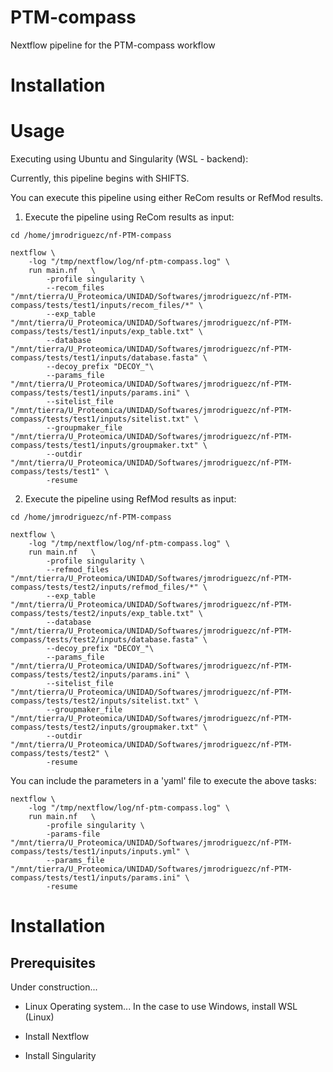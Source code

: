 # PTM-compass
Nextflow pipeline for the PTM-compass workflow

# Installation


# Usage

Executing using Ubuntu and Singularity (WSL - backend):

Currently, this pipeline begins with SHIFTS.

You can execute this pipeline using either ReCom results or RefMod results.

1. Execute the pipeline using ReCom results as input:
```
cd /home/jmrodriguezc/nf-PTM-compass

nextflow \
    -log "/tmp/nextflow/log/nf-ptm-compass.log" \
    run main.nf   \
        -profile singularity \
        --recom_files "/mnt/tierra/U_Proteomica/UNIDAD/Softwares/jmrodriguezc/nf-PTM-compass/tests/test1/inputs/recom_files/*" \
        --exp_table "/mnt/tierra/U_Proteomica/UNIDAD/Softwares/jmrodriguezc/nf-PTM-compass/tests/test1/inputs/exp_table.txt" \
        --database "/mnt/tierra/U_Proteomica/UNIDAD/Softwares/jmrodriguezc/nf-PTM-compass/tests/test1/inputs/database.fasta" \
        --decoy_prefix "DECOY_"\
        --params_file "/mnt/tierra/U_Proteomica/UNIDAD/Softwares/jmrodriguezc/nf-PTM-compass/tests/test1/inputs/params.ini" \
        --sitelist_file "/mnt/tierra/U_Proteomica/UNIDAD/Softwares/jmrodriguezc/nf-PTM-compass/tests/test1/inputs/sitelist.txt" \
        --groupmaker_file "/mnt/tierra/U_Proteomica/UNIDAD/Softwares/jmrodriguezc/nf-PTM-compass/tests/test1/inputs/groupmaker.txt" \
        --outdir  "/mnt/tierra/U_Proteomica/UNIDAD/Softwares/jmrodriguezc/nf-PTM-compass/tests/test1" \
        -resume
```

2. Execute the pipeline using RefMod results as input:
```
cd /home/jmrodriguezc/nf-PTM-compass

nextflow \
    -log "/tmp/nextflow/log/nf-ptm-compass.log" \
    run main.nf   \
        -profile singularity \
        --refmod_files "/mnt/tierra/U_Proteomica/UNIDAD/Softwares/jmrodriguezc/nf-PTM-compass/tests/test2/inputs/refmod_files/*" \
        --exp_table "/mnt/tierra/U_Proteomica/UNIDAD/Softwares/jmrodriguezc/nf-PTM-compass/tests/test2/inputs/exp_table.txt" \
        --database "/mnt/tierra/U_Proteomica/UNIDAD/Softwares/jmrodriguezc/nf-PTM-compass/tests/test2/inputs/database.fasta" \
        --decoy_prefix "DECOY_"\
        --params_file "/mnt/tierra/U_Proteomica/UNIDAD/Softwares/jmrodriguezc/nf-PTM-compass/tests/test2/inputs/params.ini" \
        --sitelist_file "/mnt/tierra/U_Proteomica/UNIDAD/Softwares/jmrodriguezc/nf-PTM-compass/tests/test2/inputs/sitelist.txt" \
        --groupmaker_file "/mnt/tierra/U_Proteomica/UNIDAD/Softwares/jmrodriguezc/nf-PTM-compass/tests/test2/inputs/groupmaker.txt" \
        --outdir  "/mnt/tierra/U_Proteomica/UNIDAD/Softwares/jmrodriguezc/nf-PTM-compass/tests/test2" \
        -resume
```


You can include the parameters in a 'yaml' file to execute the above tasks:
```
nextflow \
    -log "/tmp/nextflow/log/nf-ptm-compass.log" \
    run main.nf   \
        -profile singularity \
        -params-file "/mnt/tierra/U_Proteomica/UNIDAD/Softwares/jmrodriguezc/nf-PTM-compass/tests/test1/inputs/inputs.yml" \
        --params_file "/mnt/tierra/U_Proteomica/UNIDAD/Softwares/jmrodriguezc/nf-PTM-compass/tests/test1/inputs/params.ini" \
        -resume
```


# Installation

## Prerequisites

Under construction...

- Linux Operating system... In the case to use Windows, install WSL (Linux)

- Install Nextflow

- Install Singularity


